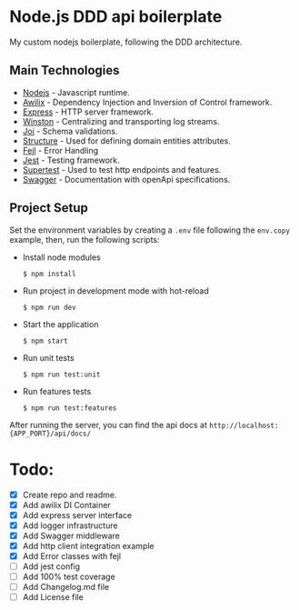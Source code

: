 # Node.js DDD api boilerplate

My custom nodejs boilerplate, following the DDD architecture.

## Main Technologies

- [Nodejs](http://nodejs.org) - Javascript runtime.
- [Awilix](https://www.npmjs.com/package/awilix) - Dependency Injection and Inversion of Control framework.
- [Express](https://www.npmjs.com/package/express) - HTTP server framework.
- [Winston](https://www.npmjs.com/package/winston) - Centralizing and transporting log streams.
- [Joi](https://www.npmjs.com/package/joi) - Schema validations.
- [Structure](https://www.npmjs.com/package/structure) - Used for defining domain entities attributes.
- [Fejl](https://www.npmjs.com/package/fejl) - Error Handling
- [Jest](https://www.npmjs.com/package/jest) - Testing framework.
- [Supertest](https://www.npmjs.com/package/supertest) - Used to test http endpoints and features.
- [Swagger](https://swagger.io/) - Documentation with openApi specifications.


## Project Setup
Set the environment variables by creating a `.env` file following the `env.copy` example, then, run the following scripts:

- Install node modules
  ```shell
  $ npm install
  ```

- Run project in development mode with hot-reload
  ```shell
  $ npm run dev
  ```

- Start the application
  ```shell
  $ npm start
  ```

- Run unit tests
  ```shell
  $ npm run test:unit
  ```

- Run features tests
  ```shell
  $ npm run test:features
  ```

After running the server, you can find the api docs at `http://localhost:{APP_PORT}/api/docs/`


# Todo: 
- [x] Create repo and readme.
- [x] Add awilix DI Container
- [x] Add express server interface
- [x] Add logger infrastructure
- [x] Add Swagger middleware
- [x] Add http client integration example
- [x] Add Error classes with fejl
- [ ] Add jest config
- [ ] Add 100% test coverage
- [ ] Add Changelog.md file
- [ ] Add License file